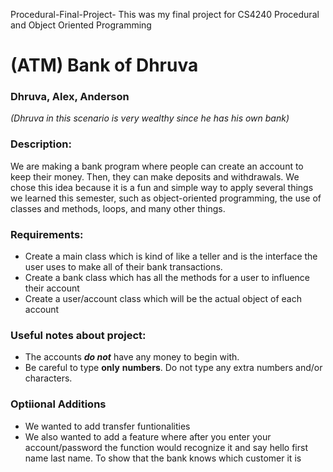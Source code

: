 Procedural-Final-Project-
This was my final project for CS4240 Procedural and Object Oriented Programming

# (ATM) Bank of Dhruva 
### Dhruva, Alex, Anderson
*(*Dhruva in this scenario is very wealthy since he has his own bank*)*

### Description:
We are making a bank program where people can create an account to keep their money. Then, they can make deposits and withdrawals. We chose this idea because it is a fun and simple way to apply several things we learned this semester, such as object-oriented programming, the use of classes and methods, loops, and many other things.

### Requirements:
 - Create a main class which is kind of like a teller and is the interface the user uses to make all of their bank transactions.
 - Create a bank class which has all the methods for a user to influence their account
 - Create a user/account class which will be the actual object of each account


### Useful notes about project:
- The accounts **_do not_** have any money to begin with.
- Be careful to type **only** **numbers**. Do not type any extra numbers and/or characters.

### Optiional Additions
- We wanted to add transfer funtionalities
- We also wanted to add a feature where after you enter your account/password the function would recognize it and say hello first name last name. To show that the bank knows which customer it is
